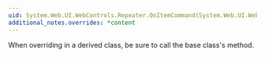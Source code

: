 ```yaml
---
uid: System.Web.UI.WebControls.Repeater.OnItemCommand(System.Web.UI.WebControls.RepeaterCommandEventArgs)
additional_notes.overrides: *content
---
```


<p>When overriding <xref href="System.Web.UI.WebControls.Repeater.OnItemCommand(System.Web.UI.WebControls.RepeaterCommandEventArgs)"></xref> in a derived class, be sure to call the base class's <xref href="System.Web.UI.WebControls.Repeater.OnItemCommand(System.Web.UI.WebControls.RepeaterCommandEventArgs)"></xref> method.</p>


